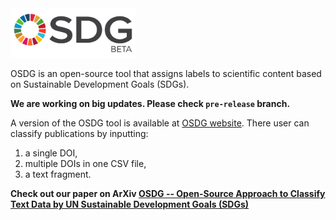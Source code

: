 <img src="/img/OSDG_new.png" alt="OSDG_Logo" width="200"/>

OSDG is an open-source tool that assigns labels to scientific content based on Sustainable Development Goals (SDGs). 

**We are working on big updates. Please check `pre-release` branch.**

A version of the OSDG tool is available at [OSDG website](https://www.osdg.ai). There user can classify publications by inputting:
1) a single DOI,
2) multiple DOIs in one CSV file,
3) a text fragment.

**Check out our paper on ArXiv [OSDG -- Open-Source Approach to Classify Text Data by UN Sustainable Development Goals (SDGs)](https://arxiv.org/abs/2005.14569)**
